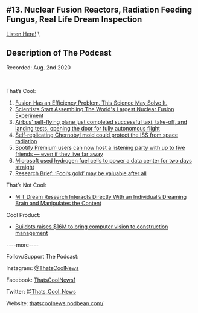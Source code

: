 #13. Nuclear Fusion Reactors, Radiation Feeding Fungus, Real Life Dream Inspection
---
[Listen Here!](https://thatscoolnews.podbean.com/e/13-nuclear-fusion-reactors-radiation-feeding-fungus-real-life-dream-inspection/) \
## Description of The Podcast
<p>Recorded: Aug. 2nd 2020</p>

<p> </p>

<p>That’s Cool:</p>

<ol style="text-align:left;"><li style="font-weight:400;"><a href='https://www.popularmechanics.com/science/energy/a33396352/nuclear-fusion-tokamaks-chirping-problem/'>Fusion Has an Efficiency Problem. This Science May Solve It.</a></li>

<li style="font-weight:400;"><a href='https://www.sciencealert.com/scientists-start-assembling-the-world-s-largest-nuclear-fusion-experiment'>Scientists Start Assembling The World's Largest Nuclear Fusion Experiment</a></li>

<li style="font-weight:400;"><a href='https://www.businessinsider.com/airbus-completes-autonomous-taxi-take-off-and-landing-tests-2020-7'>Airbus' self-flying plane just completed successful taxi, take-off, and landing tests, opening the door for fully autonomous flight</a></li>

<li style="font-weight:400;"><a href='https://www.cnet.com/news/self-replicating-chernobyl-mold-could-protect-the-iss-from-space-radiation/'>Self-replicating Chernobyl mold could protect the ISS from space radiation</a></li>

<li style="font-weight:400;"><a href='https://www.theverge.com/2020/7/28/21344926/spotify-premium-group-session-stream-together'>Spotify Premium users can now host a listening party with up to five friends — even if they live far away</a></li>

<li style="font-weight:400;"><a href='https://www.engadget.com/microsoft-hydrogen-fuel-cells-datacenters-223319512.html?guccounter=1&guce_referrer=aHR0cHM6Ly9zbGFzaGRvdC5vcmcv&guce_referrer_sig=AQAAADkXbAj4nR7vNEpPT-wwSl1_bAu43ZUBYg28tqXzdWSzCdOXl9DNTZFpaW6g8NVEnSNTY6cCjPaheP-q6Dj5Hw_mtAR30AYq-Cy4IL6CDqpSHDjhMVxJiZ4EkLJ5kLJ1mG4rdNaPCdjvlxcgumV1UAG-Iky2Ju3TU9-Eo0BWa6Pl'>Microsoft used hydrogen fuel cells to power a data center for two days straight</a></li>

<li style="font-weight:400;"><a href='https://twin-cities.umn.edu/news-events/research-brief-fools-gold-may-be-valuable-after-all'>Research Brief: ‘Fool’s gold’ may be valuable after all</a></li>

</ol><p>That’s Not Cool:</p>

<ul style="text-align:left;"><li style="font-weight:400;"><a href='https://scitechdaily.com/mit-dream-research-interacts-directly-with-an-individuals-dreaming-brain-and-manipulates-the-content/'>MIT Dream Research Interacts Directly With an Individual’s Dreaming Brain and Manipulates the Content</a></li>

</ul>
<p>Cool Product:</p>

<ul><li style="font-weight:400;text-align:left;"><a href='https://techcrunch.com/2020/07/30/buildots-raises-16m-to-bring-computer-vision-to-construction-management/'>Buildots raises $16M to bring computer vision to construction management</a></li>

</ul>
<p>----more----</p>

<p>Follow/Support The Podcast:</p>

<p>Instagram: <a href='https://www.instagram.com/thatscoolnews/'>@ThatsCoolNews</a></p>

<p>Facebook: <a href='https://www.facebook.com/ThatsCoolNews1'>ThatsCoolNews1</a></p>

<p>Twitter: <a href='https://twitter.com/Thats_Cool_News'>@Thats_Cool_News</a></p>

<p>Website: <a href='https://thatscoolnews.podbean.com/'>thatscoolnews.podbean.com/</a></p>
